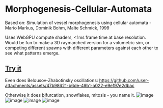 # Morphogenesis-Cellular-Automata
Based on: Simulation of vessel morphogenesis using cellular automata - Mario Markus, Dominik Bohm, Malte Schmick, 1999

Uses WebGPU compute shaders, <1ms frame time at base resolution. Would be fun to make a 3D raymarched version for a volumetric sim, or competing different spawns with different parameters against each other to see what patterns emerge.

## [Try it](https://codepen.io/mootytootyfrooty/pen/OPVxPxp)

Even does Belousov-Zhabotinsky oscillations: 
https://github.com/user-attachments/assets/47b98621-b6de-49b1-a022-e9ef97e2dbac

Otherwise it does bifurcation, snowflakes, mitosis - you name it. 
![image](https://github.com/user-attachments/assets/ed39406c-4a3a-4649-9145-d33a675cc640)
![image](https://github.com/user-attachments/assets/5137fa3f-4761-4865-85a9-a7629c3bb4fb)
![image](https://github.com/user-attachments/assets/d831beea-06e2-42c1-93d8-f8e5df4bf558)
![image](https://github.com/user-attachments/assets/df41e193-1307-43c9-ad2c-196c7162748f)





